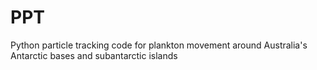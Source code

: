 # PPT
 Python particle tracking code for plankton movement around Australia's Antarctic bases and subantarctic islands
